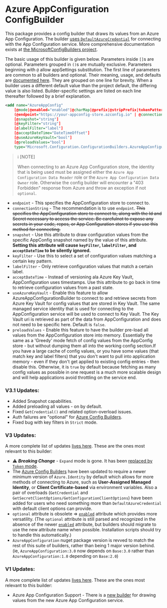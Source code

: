 # Azure AppConfiguration ConfigBuilder

This package provides a config builder that draws its values from an Azure App Configuration. The builder [uses `DefaultAzureCredential`](https://github.com/aspnet/MicrosoftConfigurationBuilders/blob/main/docs/KeyValueConfigBuilders.md#azure-config-builders) for connecting with the App Configuration service. More comprehensive documentation exists at [the MicrosoftConfigBuilders project](https://github.com/aspnet/MicrosoftConfigurationBuilders/blob/main/docs/KeyValueConfigBuilders.md#azureappconfigurationbuilder).

The basic usage of this builder is given below. Parameters inside `[]`s are optional. Parameters grouped in `()`s are mutually exclusive. Parameters beginning with `@` allow appSettings substitution. The first line of parameters are common to all builders and optional. Their meaning, usage, and defaults are [documented here](https://github.com/aspnet/MicrosoftConfigurationBuilders/blob/main/docs/KeyValueConfigBuilders.md#introduction-to-keyvalue-config-builders). They are grouped on one line for brevity. When a builder uses a different default value than the project default, the differing value is also listed. Builder-specific settings are listed on each line thereafter followed by a brief explanation. 

```xml
<add name="AzureAppConfig"
    [@mode|@enabled="enabled"|@charMap|@prefix|@stripPrefix|tokenPattern|@escapeExpandedValues]
    (@endpoint="https://your-appconfig-store.azconfig.io" | @connectionString="Endpoint=https://your-appconfig-store.azconfig.io;Id=XXXXXXXXXX;Secret=XXXXXXXXXX")
    [@snapshot="string"]
    [@keyFilter="string"]
    [@labelFilter="label"]
    [@acceptDateTime="DateTimeOffset"]
    [@useAzureKeyVault="bool"]
    [@preloadValues="bool"]
    type="Microsoft.Configuration.ConfigurationBuilders.AzureAppConfigurationBuilder, Microsoft.Configuration.ConfigurationBuilders.AzureAppConfiguration" />
```
>:information_source: [NOTE]
>
>When connecting to an Azure App Configuration store, the identity that is being used must be assigned either the `Azure App Configuration Data Reader` role or the `Azure App Configuration Data Owner` role. Otherwise the config builder will encounter a "403 Forbidden" response from Azure and throw an exception if not `optional`.

  * `endpoint` - This specifies the AppConfiguration store to connect to.
  * `connectionString` - The recommendation is to use `endpoint`. ~~This specifies the AppConfiguration store to connect to, along with the Id and Secret necessary to access the service. Be carefulnot to expose any secrets in your code, repos, or App Configuration stores if you use this method for connecting.~~
  * `snapshot` - Use this attribute to draw configuration values from the specific AppConfig snapshot named by the value of this attribute. **Setting this attribute will cause `keyFilter`, `labelFilter`, and `acceptDateTime` to be silently ignored.**
  * `keyFilter` - Use this to select a set of configuration values matching a certain key pattern.
  * `labelFilter` - Only retrieve configuration values that match a certain label.
  * `acceptDateTime` - Instead of versioning ala Azure Key Vault, AppConfiguration uses timestamps. Use this attribute to go back in time to retrieve configuration values from a past state.
  * `useAzureKeyVault` - Enable this feature to allow AzureAppConfigurationBuilder to connect to and retrieve secrets from Azure Key Vault for config values that are stored in Key Vault. The same managed service identity that is used for connecting to the AppConfiguration service will be used to connect to Key Vault. The Key Vault uri is retrieved as part of the data from AppConfiguration and does not need to be specific here. Default is `false`.
  * `preloadValues` - Enable this feature to have the builder pre-load all values from the AppConfiguration store into memory. Essentially the same as a 'Greedy' mode fetch of config values from the AppConfig store - but without dumping them all into the working config section.If you have a large cache of config values, or you have some values (that match key and label filters) that you don't want to pull into application memory - even if they don't get applied to existing config entries - then disable this. Otherwise, it is `true` by default because fetching as many config values as possible in one request is a much more scalable design and will help applications avoid throttling on the service end.

### V3.1 Updates:
  * Added Snapshot capabilities.
  * Added preloading all values - on by default.
  * Fixed `GetCredential()` and related option-overload issues.
  * Auth failures are "optional" for [Azure Config Builders](https://github.com/aspnet/MicrosoftConfigurationBuilders/blob/main/docs/KeyValueConfigBuilders.md#azure-config-builders).
  * Fixed bug with key filters in `Strict` mode.

### V3 Updates:
A more complete list of updates [lives here](https://github.com/aspnet/MicrosoftConfigurationBuilders/blob/main/README.md#v3-updates). These are the ones most relevant to this builder:
  * :warning: ***Breaking Change*** - `Expand` mode is gone. It has been [replaced by `Token` mode](https://github.com/aspnet/MicrosoftConfigurationBuilders/blob/main/docs/KeyValueConfigBuilders.md#mode).
  * The [Azure Config Builders](https://github.com/aspnet/MicrosoftConfigurationBuilders/blob/main/docs/KeyValueConfigBuilders.md#azure-config-builders) have been updated to require a newer minimum version of `Azure.Identity` by default which allows for more methods of connecting to Azure, such as **User-Assigned Managed Identity**, or **Client Certificate-based** via environment variables. Also a pair of overloads (`GetCredential` and `GetSecretClientOptions/GetConfigurationClientOptions`) have been added for users who need something more than `DefaultAzureCredential` with default client options can provide.
  * `optional` attribute is obsolete => [`enabled`](https://github.com/aspnet/MicrosoftConfigurationBuilders/blob/main/docs/KeyValueConfigBuilders.md#enabled) attribute which provides more versatility. (The `optional` attribute is still parsed and recognized in the absence of the newer [`enabled`](https://github.com/aspnet/MicrosoftConfigurationBuilders/blob/main/docs/KeyValueConfigBuilders.md#enabled) attribute, but builders should migrate to use the new attribute name when possible. Installation scripts should try to handle this automatically.)
  * `AzureAppConfiguration` nuget package version is revved to match the rest of this suite of builders, rather than being 1 major version behind. (ie, `AzureAppConfiguration:3.0` now depends on `Base:3.0` rather than `AzureAppConfiguration:1.0` depending on `Base:2.0`)

  ### V1 Updates:
A more complete list of updates [lives here](https://github.com/aspnet/MicrosoftConfigurationBuilders/blob/main/README.md#v2-updates). These are the ones most relevant to this builder:
  * Azure App Configuration Support - There is a [new builder](https://github.com/aspnet/MicrosoftConfigurationBuilders/blob/main/docs/KeyValueConfigBuilders.md#azureappconfigurationbuilder) for drawing values from the new Azure App Configuration service.
